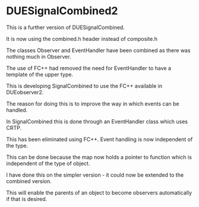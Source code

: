 # DUESignalCombined2

This is a further version of DUESignalCombined.

It is now using the combined.h header instead of composite.h 

The classes Observer and EventHandler have been combined as there was nothing much in Observer.

The use of FC++ had removed the need for EventHandler to have a template of the upper type.

This is developing SignalCombined to use the FC++ available in DUEobserver2.

The reason for doing this is to improve the way in which events can be handled.

In SignalCombined this is done through an EventHandler class which uses CRTP.

This has been eliminated using FC++. Event handling is now independent of the type.

This can be done because the map now holds a pointer to function which is independent of the type of object.

I have done this on the simpler version - it could now be extended to the combined version.

This will enable the parents of an object to become observers automatically if that is desired.
